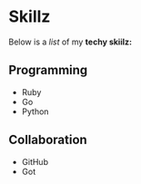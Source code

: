 # Skillz

Below is a _list_ of my **techy skiilz:**

## Programming
- Ruby
- Go
- Python

## Collaboration
- GitHub
- Got
